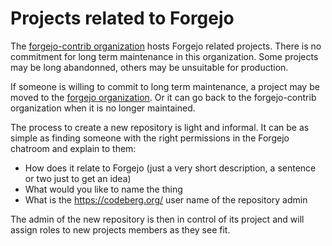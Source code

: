 # Projects related to Forgejo

The [forgejo-contrib organization](https://codeberg.org/forgejo-contrib) hosts Forgejo related projects. There is no commitment for long term maintenance in this organization. Some projects may be long abandonned, others may be unsuitable for production.

If someone is willing to commit to long term maintenance, a project may be moved to the [forgejo organization](https://codeberg.org/forgejo). Or it can go back to the forgejo-contrib organization when it is no longer maintained.

The process to create a new repository is light and informal. It can be as simple as finding someone with the right permissions in the Forgejo chatroom and explain to them:

* How does it relate to Forgejo (just a very short description, a sentence or two just to get an idea)
* What would you like to name the thing
* What is the https://codeberg.org/ user name of the repository admin

The admin of the new repository is then in control of its project and will assign roles to new projects members as they see fit.
